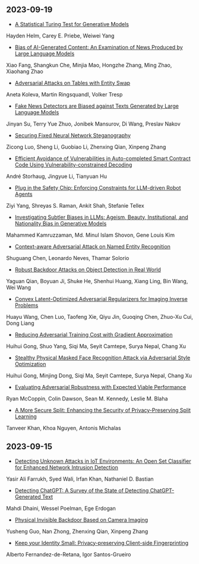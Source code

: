 ## 2023-09-19
+ [ A Statistical Turing Test for Generative Models](https://arxiv.org//abs/2309.08913)

Hayden Helm, Carey E. Priebe, Weiwei Yang


+ [ Bias of AI-Generated Content: An Examination of News Produced by Large  Language Models](https://arxiv.org//abs/2309.09825)

Xiao Fang, Shangkun Che, Minjia Mao, Hongzhe Zhang, Ming Zhao, Xiaohang Zhao


+ [ Adversarial Attacks on Tables with Entity Swap](https://arxiv.org//abs/2309.08650)

Aneta Koleva, Martin Ringsquandl, Volker Tresp


+ [ Fake News Detectors are Biased against Texts Generated by Large Language  Models](https://arxiv.org//abs/2309.08674)

Jinyan Su, Terry Yue Zhuo, Jonibek Mansurov, Di Wang, Preslav Nakov


+ [ Securing Fixed Neural Network Steganography](https://arxiv.org//abs/2309.09700)

Zicong Luo, Sheng Li, Guobiao Li, Zhenxing Qian, Xinpeng Zhang


+ [ Efficient Avoidance of Vulnerabilities in Auto-completed Smart Contract  Code Using Vulnerability-constrained Decoding](https://arxiv.org//abs/2309.09826)

André Storhaug, Jingyue Li, Tianyuan Hu


+ [ Plug in the Safety Chip: Enforcing Constraints for LLM-driven Robot Agents](https://arxiv.org//abs/2309.09919)

Ziyi Yang, Shreyas S. Raman, Ankit Shah, Stefanie Tellex


+ [ Investigating Subtler Biases in LLMs: Ageism, Beauty, Institutional, and  Nationality Bias in Generative Models](https://arxiv.org//abs/2309.08902)

Mahammed Kamruzzaman, Md. Minul Islam Shovon, Gene Louis Kim


+ [ Context-aware Adversarial Attack on Named Entity Recognition](https://arxiv.org//abs/2309.08999)

Shuguang Chen, Leonardo Neves, Thamar Solorio


+ [ Robust Backdoor Attacks on Object Detection in Real World](https://arxiv.org//abs/2309.08953)

Yaguan Qian, Boyuan Ji, Shuke He, Shenhui Huang, Xiang Ling, Bin Wang, Wei Wang


+ [ Convex Latent-Optimized Adversarial Regularizers for Imaging Inverse  Problems](https://arxiv.org//abs/2309.09250)

Huayu Wang, Chen Luo, Taofeng Xie, Qiyu Jin, Guoqing Chen, Zhuo-Xu Cui, Dong Liang


+ [ Reducing Adversarial Training Cost with Gradient Approximation](https://arxiv.org//abs/2309.09464)

Huihui Gong, Shuo Yang, Siqi Ma, Seyit Camtepe, Surya Nepal, Chang Xu


+ [ Stealthy Physical Masked Face Recognition Attack via Adversarial Style  Optimization](https://arxiv.org//abs/2309.09480)

Huihui Gong, Minjing Dong, Siqi Ma, Seyit Camtepe, Surya Nepal, Chang Xu


+ [ Evaluating Adversarial Robustness with Expected Viable Performance](https://arxiv.org//abs/2309.09928)

Ryan McCoppin, Colin Dawson, Sean M. Kennedy, Leslie M. Blaha


+ [ A More Secure Split: Enhancing the Security of Privacy-Preserving Split  Learning](https://arxiv.org//abs/2309.08697)

Tanveer Khan, Khoa Nguyen, Antonis Michalas


## 2023-09-15
+ [ Detecting Unknown Attacks in IoT Environments: An Open Set Classifier  for Enhanced Network Intrusion Detection](https://arxiv.org//abs/2309.07461)

Yasir Ali Farrukh, Syed Wali, Irfan Khan, Nathaniel D. Bastian


+ [ Detecting ChatGPT: A Survey of the State of Detecting ChatGPT-Generated  Text](https://arxiv.org//abs/2309.07689)

Mahdi Dhaini, Wessel Poelman, Ege Erdogan


+ [ Physical Invisible Backdoor Based on Camera Imaging](https://arxiv.org//abs/2309.07428)

Yusheng Guo, Nan Zhong, Zhenxing Qian, Xinpeng Zhang


+ [ Keep your Identity Small: Privacy-preserving Client-side Fingerprinting](https://arxiv.org//abs/2309.07563)

Alberto Fernandez-de-Retana, Igor Santos-Grueiro